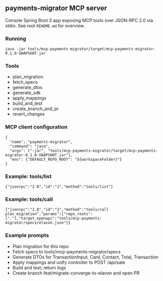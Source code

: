 ## payments-migrator MCP server

Console Spring Boot 3 app exposing MCP tools over JSON-RPC 2.0 via stdio. See root `README.md` for overview.

### Running
```
java -jar tools/mcp-payments-migrator/target/mcp-payments-migrator-0.1.0-SNAPSHOT.jar
```

### Tools
- plan_migration
- fetch_specs
- generate_dtos
- generate_sdk
- apply_mappings
- build_and_test
- create_branch_and_pr
- revert_changes

### MCP client configuration
```
{
  "name": "payments-migrator",
  "command": "java",
  "args": ["-jar", "tools/mcp-payments-migrator/target/mcp-payments-migrator-0.1.0-SNAPSHOT.jar"],
  "env": {"DEFAULT_REPO_ROOT": "${workspaceFolder}"}
}
```

### Example: tools/list
```
{"jsonrpc":"2.0","id":"1","method":"tools/list"}
```

### Example: tools/call
```
{"jsonrpc":"2.0","id":"2","method":"tools/call plan_migration","params":{"repo_roots":["."],"target_openapi":"tools/mcp-payments-migrator/specs/elavon.json"}}
```

### Example prompts
- Plan migration for this repo
- Fetch specs to tools/mcp-payments-migrator/specs
- Generate DTOs for TransactionInput, Card, Contact, Total, Transaction
- Apply mappings and unify controller to POST /api/sale
- Build and test; return logs
- Create branch feat/migrate-converge-to-elavon and open PR


